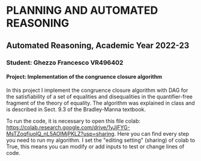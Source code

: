 # PLANNING AND AUTOMATED REASONING 
## Automated Reasoning, Academic Year 2022-23
### Student: Ghezzo Francesco VR496402
#### Project: Implementation of the congruence closure algorithm

In this project I implement the congruence closure algorithm with DAG for the satisfiability of a set of equalities and disequalities in the quantifier-free fragment of the theory of equality. 
The algorithm was explained in class and is described in Sect. 9.3 of the Bradley-Manna textbook.

To run the code, it is necessary to open this file colab: https://colab.research.google.com/drive/1yJjFYG-MsTZoqfiuolQ_nL5AOlMjPKLZ?usp=sharing.
Here you can find every step you need to run my algorithm.
I set the "editing setting" (sharing) of colab to True, this means you can modify or add inputs to test or change lines of code.
